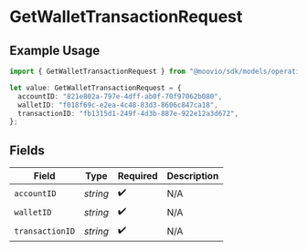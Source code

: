 # GetWalletTransactionRequest

## Example Usage

```typescript
import { GetWalletTransactionRequest } from "@moovio/sdk/models/operations";

let value: GetWalletTransactionRequest = {
  accountID: "821e802a-797e-4dff-ab0f-70f97062b080",
  walletID: "f018f69c-e2ea-4c48-83d3-8606c847ca18",
  transactionID: "fb1315d1-249f-4d3b-887e-922e12a3d672",
};
```

## Fields

| Field              | Type               | Required           | Description        |
| ------------------ | ------------------ | ------------------ | ------------------ |
| `accountID`        | *string*           | :heavy_check_mark: | N/A                |
| `walletID`         | *string*           | :heavy_check_mark: | N/A                |
| `transactionID`    | *string*           | :heavy_check_mark: | N/A                |